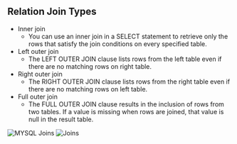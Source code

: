 ## Relation Join Types


 - Inner join
    - You can use an inner join in a SELECT statement to retrieve only the rows that satisfy the join conditions on every specified table.
 - Left outer join
    - The LEFT OUTER JOIN clause lists rows from the left table even if there are no matching rows on right table.
- Right outer join
    - The RIGHT OUTER JOIN clause lists rows from the right table even if there are no matching rows on left table.
- Full outer join
    - The FULL OUTER JOIN clause results in the inclusion of rows from two tables. If a value is missing when rows are joined, that value is null in the result table.

![MYSQL Joins](img/MYSQL-inner-join.png)
![Joins ](https://www.ibm.com/support/knowledgecenter/SSEPEK_10.0.0/intro/src/art/bkntjoin.gif)
